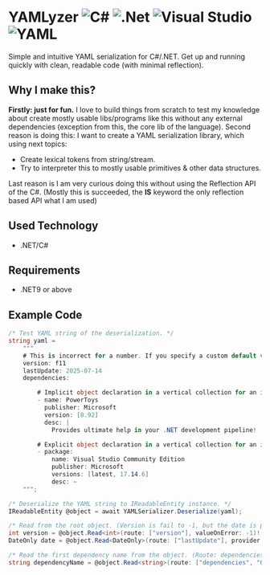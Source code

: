 # YAMLyzer ![C#](https://img.shields.io/badge/c%23-%23239120.svg?style=for-the-badge&logo=csharp&logoColor=white) ![.Net](https://img.shields.io/badge/.NET-5C2D91?style=for-the-badge&logo=.net&logoColor=white) ![Visual Studio](https://img.shields.io/badge/Visual%20Studio-5C2D91.svg?style=for-the-badge&logo=visual-studio&logoColor=white) ![YAML](https://img.shields.io/badge/yaml-%23ffffff.svg?style=for-the-badge&logo=yaml&logoColor=151515)
Simple and intuitive YAML serialization for C#/.NET. Get up and running quickly with clean, readable code (with minimal reflection). 

## Why I make this?
__Firstly: just for fun.__ I love to build things from scratch to test my knowledge about create mostly usable libs/programs like this without any external dependencies (exception from this, the core lib of the language). Second reason is doing this: I want to create a YAML serialization library, which using next topics:

- Create lexical tokens from string/stream.
- Try to interpreter this to mostly usable primitives & other data structures.

Last reason is I am very curious doing this without using the Reflection API of the C#. (Mostly this is succeeded, the __IS__ keyword the only reflection based API what I am used)

## Used Technology
- .NET/C#

## Requirements
- .NET9 or above

## Example Code
```cs
/* Test YAML string of the deserialization. */
string yaml =
    """
    # This is incorrect for a number. If you specify a custom default value, then you get that in this case!
    version: f11
    lastUpdate: 2025-07-14
    dependencies:

        # Implicit object declaration in a vertical collection for an item.
        - name: PowerToys
          publisher: Microsoft
          version: [0.92]
          desc: |
            Provides ultimate help in your .NET development pipeline!

        # Explicit object declaration in a vertical collection for an item.
        - package:
            name: Visual Studio Community Edition
            publisher: Microsoft
            versions: [latest, 17.14.6]
            desc: ~
    """;

/* Deserialize the YAML string to IReadableEntity instance. */
IReadableEntity @object = await YAMLSerializer.Deserialize(yaml);

/* Read from the root object. (Version is fail to -1, but the date is parsed correctly) */
int version = @object.Read<int>(route: ["version"], valueOnError: -1)!;
DateOnly date = @object.Read<DateOnly>(route: ["lastUpdate"], provider: DateTimeFormatInfo.CurrentInfo);

/* Read the first dependency name from the object. (Route: dependencies/0/name) */
string dependencyName = @object.Read<string>(route: ["dependencies", "0", "name"])!;
```
